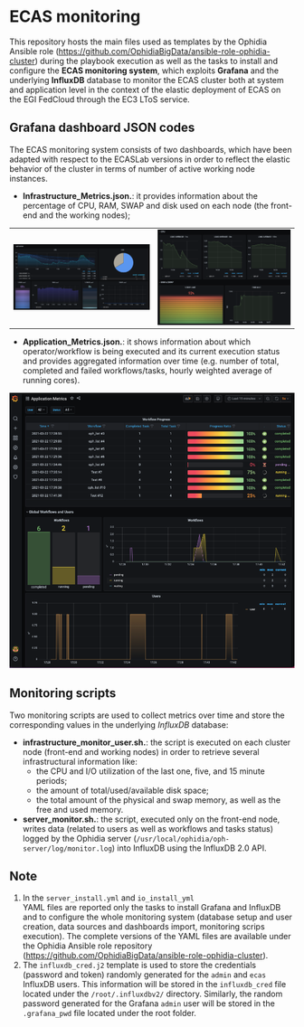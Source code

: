 
ECAS monitoring
=
This repository hosts the main files used as templates by the Ophidia Ansible role (https://github.com/OphidiaBigData/ansible-role-ophidia-cluster) during the playbook execution as well as the tasks to install and configure the **ECAS monitoring system**, which exploits **Grafana** and the underlying **InfluxDB** database to monitor the ECAS cluster both at system and application level in the context of the elastic deployment of ECAS on the EGI FedCloud through the EC3 LToS service.

Grafana dashboard JSON codes
------------------
The ECAS monitoring system consists of two dashboards, which have been adapted with respect to the ECASLab versions in order to reflect the elastic behavior of the cluster in terms of number of active working node instances.
* **Infrastructure_Metrics.json.**: it provides information about the percentage of CPU, RAM, SWAP and disk used on each node (the front-end and the working nodes);   

<table>
<tr>
<td><img src="imgs/ecas-infra-dashboard-server.png"></td>
<td><img src="imgs/ecas-infra-dashboard-io.png"></td>
</tr>
</table>

* **Application_Metrics.json.**: it shows information about which operator/workflow is being executed and its current execution status and provides aggregated information over time (e.g. number of total, completed and failed workflows/tasks, hourly weighted average of running cores).

![Application dashboard](imgs/ecas-application-dashboard.png)

Monitoring scripts
------------------
Two monitoring scripts are used to collect metrics over time and store the corresponding values in the underlying *InfluxDB* database:
* **infrastructure_monitor_user.sh.**: the script is executed on each cluster node (front-end and working nodes) in order to retrieve several infrastructural information like:
	* the CPU and I/O utilization of the last one, five, and 15 minute periods;
	* the amount of total/used/available disk space;
	* the total amount of the physical and  swap memory, as well as the free and used memory.
* **server_monitor.sh.**: the script, executed only on the front-end node, writes data (related to users as well as workflows and tasks status) logged by the Ophidia server (<code>/usr/local/ophidia/oph-server/log/monitor.log</code>) into InfluxDB using the InfluxDB 2.0 API. 

Note
------------------
1. In the <code>server_install.yml</code> and <code>io_install_yml </code> YAML files are reported only the tasks to install Grafana and InfluxDB and to configure the whole monitoring system (database setup and user creation, data sources and dashboards import, monitoring scrips execution). The complete versions of the YAML files are available under the  Ophidia Ansible role repository (https://github.com/OphidiaBigData/ansible-role-ophidia-cluster).
2. The <code>influxdb_cred.j2</code> template is used to store the credentials (password and token) randomly generated for the <code>admin</code>  and <code>ecas</code>  InfluxDB users. This information will be stored in the <code>influxdb_cred</code> file located under the <code>/root/.influxdbv2/</code>  directory.
 Similarly, the random password generated for the Grafana <code>admin</code> user will be stored in the  <code>.grafana_pwd</code> file located under the root folder.
